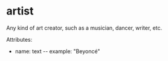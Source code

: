 # artist

Any kind of art creator, such as a musician, dancer, writer, etc.

Attributes:

* name: text -- example: "Beyoncé"
